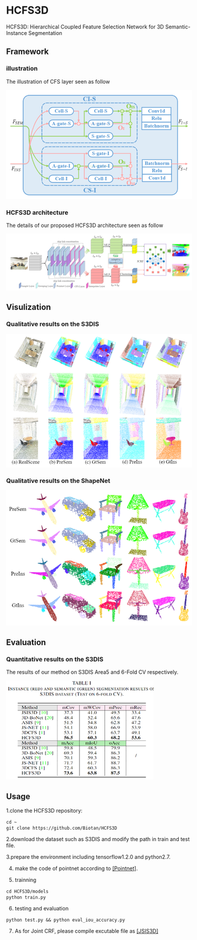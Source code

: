 # HCFS3D
HCFS3D: Hierarchical Coupled Feature Selection Network for 3D Semantic-Instance Segmentation
## Framework
### illustration
The illustration of CFS layer seen as follow

<img src="https://github.com/Biotan/HCFS3D/blob/main/misc/f1.png" width="600"/>

### HCFS3D architecture
The details of our proposed HCFS3D architecture seen as follow

<img src="https://github.com/Biotan/HCFS3D/blob/main/misc/f2.png"/>

## Visulization
### Qualitative results on the S3DIS

<img src="https://github.com/Biotan/HCFS3D/blob/main/misc/f3.png"/>

### Qualitative results on the ShapeNet

<img src="https://github.com/Biotan/HCFS3D/blob/main/misc/f4.png"/>

## Evaluation
### Quantitative results on the S3DIS
The results of our method on S3DIS Area5 and 6-Fold CV respectively.

<img src="https://github.com/Biotan/HCFS3D/blob/main/misc/f6.png" width="400"/>

## Usage
1.clone the HCFS3D repository:
```
cd ~
git clone https://github.com/Biotan/HCFS3D
```
2.download the dataset such as S3DIS and modify the path in train and test file.

3.prepare the environment including tensorflow1.2.0 and python2.7.

4. make the code of pointnet according to [[Pointnet]](https://github.com/charlesq34/pointnet).

5. trainning
```
cd HCFS3D/models
python train.py
```

6. testing and evaluation
```
python test.py && python eval_iou_accuracy.py
```
7. As for Joint CRF, please compile excutable file as [[JSIS3D]](https://github.com/pqhieu/jsis3d)

